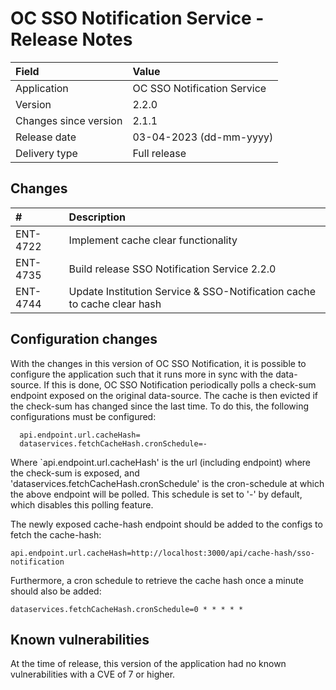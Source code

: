 # OC SSO Notification Service - Release Notes

| Field                     | Value                       |
|:--------------------------|:----------------------------|
| Application               | OC SSO Notification Service |
| Version                   | 2.2.0                       |
| Changes since version     | 2.1.1                       |
| Release date              | 03-04-2023 (dd-mm-yyyy)     |
| Delivery type             | Full release                |

## Changes

| #        | Description                                                             |
|:---------|:------------------------------------------------------------------------|
| ENT-4722 | Implement cache clear functionality                                     |
| ENT-4735 | Build release SSO Notification Service 2.2.0                            |
| ENT-4744 | Update Institution Service & SSO-Notification cache to cache clear hash |

## Configuration changes

With the changes in this version of OC SSO Notification, it is possible to configure the application such that it runs 
more in sync with the data-source. If this is done, OC SSO Notification periodically polls a check-sum endpoint exposed 
on the original data-source. The cache is then evicted if the check-sum has changed since the last time. To do this, 
the following configurations must be configured:

      api.endpoint.url.cacheHash=
      dataservices.fetchCacheHash.cronSchedule=-

Where `api.endpoint.url.cacheHash' is the url (including endpoint) where the check-sum is exposed, and
'dataservices.fetchCacheHash.cronSchedule' is the cron-schedule at which the above endpoint will be polled. This 
schedule is set to '-' by default, which disables this polling feature.

The newly exposed cache-hash endpoint should be added to the configs to fetch the cache-hash:

    api.endpoint.url.cacheHash=http://localhost:3000/api/cache-hash/sso-notification

Furthermore, a cron schedule to retrieve the cache hash once a minute should also be added:

    dataservices.fetchCacheHash.cronSchedule=0 * * * * *

## Known vulnerabilities

At the time of release, this version of the application had no known vulnerabilities with a CVE of 7 or higher.
